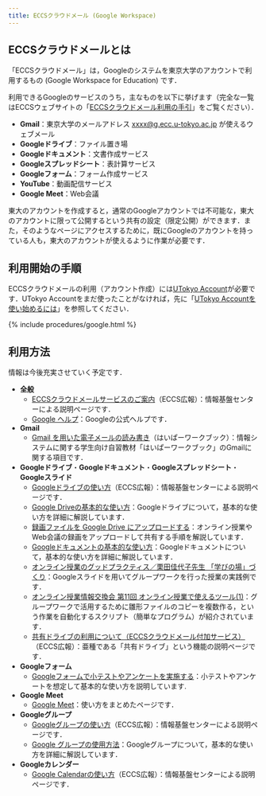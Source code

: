 ```yaml
---
title: ECCSクラウドメール (Google Workspace)
---
```


## ECCSクラウドメールとは

「ECCSクラウドメール」は，Googleのシステムを東京大学のアカウントで利用するもの (Google Workspace for Education) です．

利用できるGoogleのサービスのうち，主なものを以下に挙げます（完全な一覧はECCSウェブサイトの「[ECCSクラウドメール利用の手引](https://www.ecc.u-tokyo.ac.jp/announcement/2017/04/26_2495.html)」をご覧ください）．

- **Gmail**：東京大学のメールアドレス xxxx@g.ecc.u-tokyo.ac.jp が使えるウェブメール
- **Googleドライブ**：ファイル置き場
- **Googleドキュメント**：文書作成サービス
- **Googleスプレッドシート**：表計算サービス
- **Googleフォーム**：フォーム作成サービス
- **YouTube**：動画配信サービス
- **Google Meet**：Web会議

東大のアカウントを作成すると，通常のGoogleアカウントでは不可能な，東大のアカウントに限って公開するという共有の設定（限定公開）ができます．また，そのようなページにアクセスするために，既にGoogleのアカウントを持っている人も，東大のアカウントが使えるように作業が必要です．

## 利用開始の手順

ECCSクラウドメールの利用（アカウント作成）には[UTokyo Account](/utokyo_account/)が必要です．UTokyo Accountをまだ使ったことがなければ，先に「[UTokyo Accountを使い始めるには](/utokyo_account/#procedures)」を参照してください．

{% include procedures/google.html %}

## 利用方法

情報は今後充実させていく予定です．

- **全般**
    - [ECCSクラウドメールサービスのご案内](https://www.ecc.u-tokyo.ac.jp/announcement/2016/02/08_2116.html)（ECCS広報）：情報基盤センターによる説明ページです．
    - [Google ヘルプ](https://support.google.com/)：Googleの公式ヘルプです．
- **Gmail**
    - [Gmail を用いた電子メールの読み書き](https://hwb.ecc.u-tokyo.ac.jp/wp/literacy/email/gmail/)（はいぱーワークブック）：情報システムに関する学生向け自習教材「はいぱーワークブック」のGmailに関する項目です．
- **Googleドライブ**・**Googleドキュメント**・**Googleスプレッドシート**・**Googleスライド**
    - [Googleドライブの使い方](https://www.ecc.u-tokyo.ac.jp/announcement/2017/04/27_2503.html)（ECCS広報）：情報基盤センターによる説明ページです．
    - [Google Driveの基本的な使い方](/articles/google-drive/)：Googleドライブについて，基本的な使い方を詳細に解説しています．
    - [録画ファイルを Google Drive にアップロードする](/faculty_members/how/google/share_video)：オンライン授業やWeb会議の録画をアップロードして共有する手順を解説しています．
    - [Googleドキュメントの基本的な使い方](/articles/google-document/)：Googleドキュメントについて，基本的な使い方を詳細に解説しています．
    - [オンライン授業のグッドプラクティス／栗田佳代子先生 「学びの場」づくり](/good-practice/interview/kurita)：Googleスライドを用いてグループワークを行った授業の実践例です．
    - [オンライン授業情報交換会 第11回 オンライン授業で使えるツール(1)](/events/luncheon/2020-06-24/)：グループワークで活用するために雛形ファイルのコピーを複数作る，という作業を自動化するスクリプト（簡単なプログラム）が紹介されています．
    - [共有ドライブの利用について（ECCSクラウドメール付加サービス）](https://www.ecc.u-tokyo.ac.jp/announcement/2018/04/23_2794.html)（ECCS広報）：亜種である「共有ドライブ」という機能の説明ページです．
- **Googleフォーム**
    - [Googleフォームで小テストやアンケートを実施する](/articles/google-form/)：小テストやアンケートを想定して基本的な使い方を説明しています.
- **Google Meet**
    - [Google Meet](/meet/)：使い方をまとめたページです．
- **Googleグループ**
    - [Googleグループの使い方](https://www.ecc.u-tokyo.ac.jp/announcement/2017/04/27_2504.html)（ECCS広報）：情報基盤センターによる説明ページです．
    - [Google グループの使用方法](/articles/google-groups/)：Googleグループについて，基本的な使い方を詳細に解説しています．
- **Googleカレンダー**
    - [Google Calendarの使い方](https://www.ecc.u-tokyo.ac.jp/announcement/2017/04/27_2505.html)（ECCS広報）：情報基盤センターによる説明ページです．
